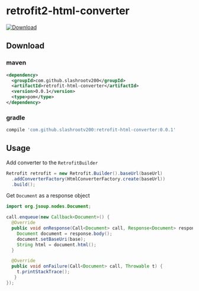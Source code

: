 # retrofit2-html-converter

[ ![Download](https://api.bintray.com/packages/slashroot-v200/retrofit-html-converter/retrofit-html-converter/images/download.svg) ](https://bintray.com/slashroot-v200/retrofit-html-converter/retrofit-html-converter/_latestVersion)

## Download

### maven
```xml
<dependency>
  <groupId>com.github.slashrootv200</groupId>
  <artifactId>retrofit-html-converter</artifactId>
  <version>0.0.1</version>
  <type>pom</type>
</dependency>
```

### gradle
```groovy
compile 'com.github.slashrootv200:retrofit-html-converter:0.0.1'
```
## Usage
Add converter to the `RetrofitBuilder`
```java
Retrofit retrofit = new Retrofit.Builder().baseUrl(baseUrl)
  .addConverterFactory(HtmlConverterFactory.create(baseUrl))
  .build();
```

Get `Document` as a response object
```java
import org.jsoup.nodes.Document;

call.enqueue(new Callback<Document>() {
  @Override
  public void onResponse(Call<Document> call, Response<Document> response) {
    Document document = response.body();
    document.setBaseUri(base);
    String html = document.html();
  }

  @Override
  public void onFailure(Call<Document> call, Throwable t) {
    t.printStackTrace();
   }
});
```
